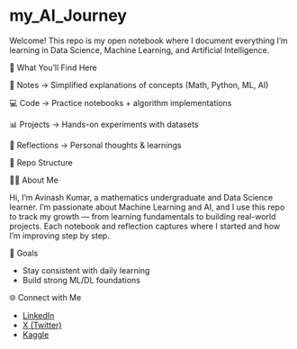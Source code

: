 # my_AI_Journey
Welcome! This repo is my open notebook where I document everything I’m learning in Data Science, Machine Learning, and Artificial Intelligence.

📌 What You’ll Find Here

📖 Notes → Simplified explanations of concepts (Math, Python, ML, AI)

💻 Code → Practice notebooks + algorithm implementations

📊 Projects → Hands-on experiments with datasets

🧠 Reflections → Personal thoughts & learnings

📂 Repo Structure




👨‍💻 About Me

Hi, I’m Avinash Kumar, a mathematics undergraduate and Data Science learner.
I’m passionate about Machine Learning and AI, and I use this repo to track my growth — from learning fundamentals to building real-world projects. Each notebook and reflection captures where I started and how I’m improving step by step.

🎯 Goals

- Stay consistent with daily learning
- Build strong ML/DL foundations

🌐 Connect with Me
- [LinkedIn](https://www.linkedin.com/in/avinash40/)
- [X (Twitter)](https://x.com/_Avinashk)
- [Kaggle](https://www.kaggle.com/avinashai)

